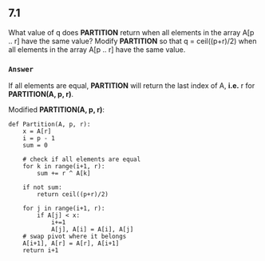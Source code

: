 ## 7.1
What value of q does **PARTITION** return when all elements in the array A[p .. r]  have the same value? Modify **PARTITION** so that q = ceil((p+r)/2) when all elements in the array A[p .. r]   have the same value.

### **`Answer`**

If all elements are equal, **PARTITION** will return the last index of A, **i.e.** r for **PARTITION(A, p, r)**.

Modified **PARTITION(A, p, r)**:

````
def Partition(A, p, r):
	x = A[r]
	i = p - 1
	sum = 0
	
	# check if all elements are equal
	for k in range(i+1, r):
		sum += r ^ A[k]
		
	if not sum:
		return ceil((p+r)/2)
	
	for j in range(i+1, r):
		if A[j] < x:
			i+=1
			A[j], A[i] = A[i], A[j]
	# swap pivot where it belongs
	A[i+1], A[r] = A[r], A[i+1]
	return i+1
	
````